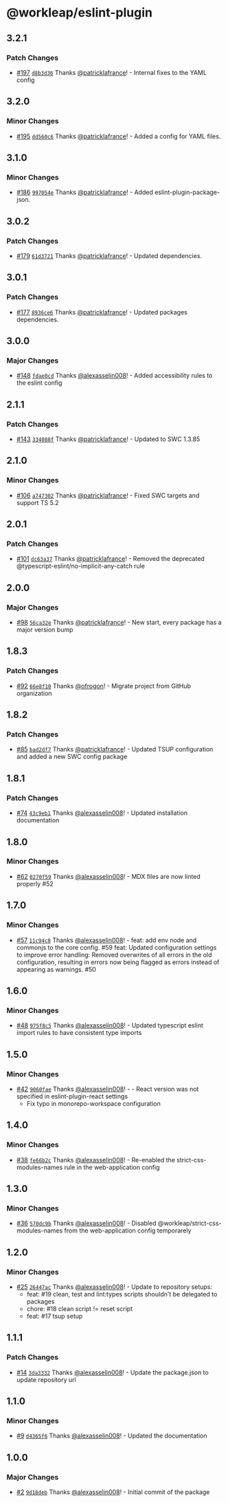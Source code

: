 # @workleap/eslint-plugin

## 3.2.1

### Patch Changes

- [#197](https://github.com/gsoft-inc/wl-web-configs/pull/197) [`d8b3d36`](https://github.com/gsoft-inc/wl-web-configs/commit/d8b3d36ab87dfd1e6be06186d03ed3427f4c64e0) Thanks [@patricklafrance](https://github.com/patricklafrance)! - Internal fixes to the YAML config

## 3.2.0

### Minor Changes

- [#195](https://github.com/gsoft-inc/wl-web-configs/pull/195) [`dd560c6`](https://github.com/gsoft-inc/wl-web-configs/commit/dd560c6eb7a332d9254b1a46dc2fe1da8759a7e4) Thanks [@patricklafrance](https://github.com/patricklafrance)! - Added a config for YAML files.

## 3.1.0

### Minor Changes

- [#186](https://github.com/gsoft-inc/wl-web-configs/pull/186) [`997054e`](https://github.com/gsoft-inc/wl-web-configs/commit/997054eb66118e5897ce686a446d98ac7ea6abd6) Thanks [@patricklafrance](https://github.com/patricklafrance)! - Added eslint-plugin-package-json.

## 3.0.2

### Patch Changes

- [#179](https://github.com/gsoft-inc/wl-web-configs/pull/179) [`61d3721`](https://github.com/gsoft-inc/wl-web-configs/commit/61d37216198083ba78cd4b1480e38c8d772a6119) Thanks [@patricklafrance](https://github.com/patricklafrance)! - Updated dependencies.

## 3.0.1

### Patch Changes

- [#177](https://github.com/gsoft-inc/wl-web-configs/pull/177) [`8936ce6`](https://github.com/gsoft-inc/wl-web-configs/commit/8936ce677cad205caba2f13a71f5c9208f1dd5e6) Thanks [@patricklafrance](https://github.com/patricklafrance)! - Updated packages dependencies.

## 3.0.0

### Major Changes

- [#148](https://github.com/gsoft-inc/wl-web-configs/pull/148) [`fdae0cd`](https://github.com/gsoft-inc/wl-web-configs/commit/fdae0cdc4248278541c1740c556baf6ccdcf04e1) Thanks [@alexasselin008](https://github.com/alexasselin008)! - Added accessibility rules to the eslint config

## 2.1.1

### Patch Changes

- [#143](https://github.com/gsoft-inc/wl-web-configs/pull/143) [`334088f`](https://github.com/gsoft-inc/wl-web-configs/commit/334088fac63aad6cc245ee3300da076e5c201287) Thanks [@patricklafrance](https://github.com/patricklafrance)! - Updated to SWC 1.3.85

## 2.1.0

### Minor Changes

- [#106](https://github.com/gsoft-inc/wl-web-configs/pull/106) [`a747302`](https://github.com/gsoft-inc/wl-web-configs/commit/a74730233d78c71e45bcd8911a706630d359a67c) Thanks [@patricklafrance](https://github.com/patricklafrance)! - Fixed SWC targets and support TS 5.2

## 2.0.1

### Patch Changes

- [#101](https://github.com/gsoft-inc/wl-web-configs/pull/101) [`dc63a37`](https://github.com/gsoft-inc/wl-web-configs/commit/dc63a37b333e5799f2cd377a3c92f15379052037) Thanks [@patricklafrance](https://github.com/patricklafrance)! - Removed the deprecated @typescript-eslint/no-implicit-any-catch rule

## 2.0.0

### Major Changes

- [#98](https://github.com/gsoft-inc/wl-web-configs/pull/98) [`56ca32e`](https://github.com/gsoft-inc/wl-web-configs/commit/56ca32ee3194c51210aacc5189f3ebbec5a4a7b6) Thanks [@patricklafrance](https://github.com/patricklafrance)! - New start, every package has a major version bump

## 1.8.3

### Patch Changes

- [#92](https://github.com/gsoft-inc/wl-web-configs/pull/92) [`66e8f10`](https://github.com/gsoft-inc/wl-web-configs/commit/66e8f1033a987523c65fe9e61f53dac6d2e38777) Thanks [@ofrogon](https://github.com/ofrogon)! - Migrate project from GitHub organization

## 1.8.2

### Patch Changes

- [#85](https://github.com/gsoft-inc/wl-web-configs/pull/85) [`bad2df7`](https://github.com/gsoft-inc/wl-web-configs/commit/bad2df75593fb70d431d73bdced653b157c50caa) Thanks [@patricklafrance](https://github.com/patricklafrance)! - Updated TSUP configuration and added a new SWC config package

## 1.8.1

### Patch Changes

- [#74](https://github.com/gsoft-inc/wl-web-configs/pull/74) [`43c9eb1`](https://github.com/gsoft-inc/wl-web-configs/commit/43c9eb11e61896855666c44beb0e711c82a560a3) Thanks [@alexasselin008](https://github.com/alexasselin008)! - Updated installation documentation

## 1.8.0

### Minor Changes

- [#62](https://github.com/gsoft-inc/wl-web-configs/pull/62) [`0270f59`](https://github.com/gsoft-inc/wl-web-configs/commit/0270f5909f192f22a9464d274d4f78425367d0b5) Thanks [@alexasselin008](https://github.com/alexasselin008)! - MDX files are now linted properly #52

## 1.7.0

### Minor Changes

- [#57](https://github.com/gsoft-inc/wl-web-configs/pull/57) [`11c94c8`](https://github.com/gsoft-inc/wl-web-configs/commit/11c94c8efff2fbbbf6db2249d7a65b45d7dadef6) Thanks [@alexasselin008](https://github.com/alexasselin008)! - feat: add env node and commonjs to the core config. #59
  feat: Updated configuration settings to improve error handling: Removed overwrites of all errors in the old configuration, resulting in errors now being flagged as errors instead of appearing as warnings. #50

## 1.6.0

### Minor Changes

- [#48](https://github.com/gsoft-inc/wl-web-configs/pull/48) [`975f8c5`](https://github.com/gsoft-inc/wl-web-configs/commit/975f8c505b8a2557d4a2149253b58c7ba7022112) Thanks [@alexasselin008](https://github.com/alexasselin008)! - Updated typescript eslint import rules to have consistent type imports

## 1.5.0

### Minor Changes

- [#42](https://github.com/gsoft-inc/wl-web-configs/pull/42) [`9060fae`](https://github.com/gsoft-inc/wl-web-configs/commit/9060fae5bd4122729610d2a4ef603d963873c950) Thanks [@alexasselin008](https://github.com/alexasselin008)! - - React version was not specified in eslint-plugin-react settings
  - Fix typo in monorepo-workspace configuration

## 1.4.0

### Minor Changes

- [#38](https://github.com/gsoft-inc/wl-web-configs/pull/38) [`fe66b2c`](https://github.com/gsoft-inc/wl-web-configs/commit/fe66b2cf6614537a55b0d3e4dc79994901fb5446) Thanks [@alexasselin008](https://github.com/alexasselin008)! - Re-enabled the strict-css-modules-names rule in the web-application config

## 1.3.0

### Minor Changes

- [#36](https://github.com/gsoft-inc/wl-web-configs/pull/36) [`570dc9b`](https://github.com/gsoft-inc/wl-web-configs/commit/570dc9b8117a3fd1138a0f767eaad8f64fb4194f) Thanks [@alexasselin008](https://github.com/alexasselin008)! - Disabled @workleap/strict-css-modules-names from the web-application config temporarely

## 1.2.0

### Minor Changes

- [#25](https://github.com/gsoft-inc/wl-web-configs/pull/25) [`26447ac`](https://github.com/gsoft-inc/wl-web-configs/commit/26447acc2cb2dca69667e171ab37bca330ecfde5) Thanks [@alexasselin008](https://github.com/alexasselin008)! - Update to repository setups:
  - feat: #19 clean, test and lint:types scripts shouldn't be delegated to packages
  - chore: #18 clean script != reset script
  - feat: #17 tsup setup

## 1.1.1

### Patch Changes

- [#14](https://github.com/gsoft-inc/wl-web-configs/pull/14) [`3da3332`](https://github.com/gsoft-inc/wl-web-configs/commit/3da33327fd24874b9f26568f54d4dad0941753c2) Thanks [@alexasselin008](https://github.com/alexasselin008)! - Update the package.json to update repository url

## 1.1.0

### Minor Changes

- [#9](https://github.com/gsoft-inc/wl-web-configs/pull/9) [`d4365f6`](https://github.com/gsoft-inc/wl-web-configs/commit/d4365f63033989ac4d7358186c188175d5ef60e9) Thanks [@alexasselin008](https://github.com/alexasselin008)! - Updated the documentation

## 1.0.0

### Major Changes

- [#2](https://github.com/gsoft-inc/wl-web-configs/pull/2) [`9d18deb`](https://github.com/gsoft-inc/wl-web-configs/commit/9d18debcaa1704806b04f7045789823245fd1c9b) Thanks [@alexasselin008](https://github.com/alexasselin008)! - Initial commit of the package
